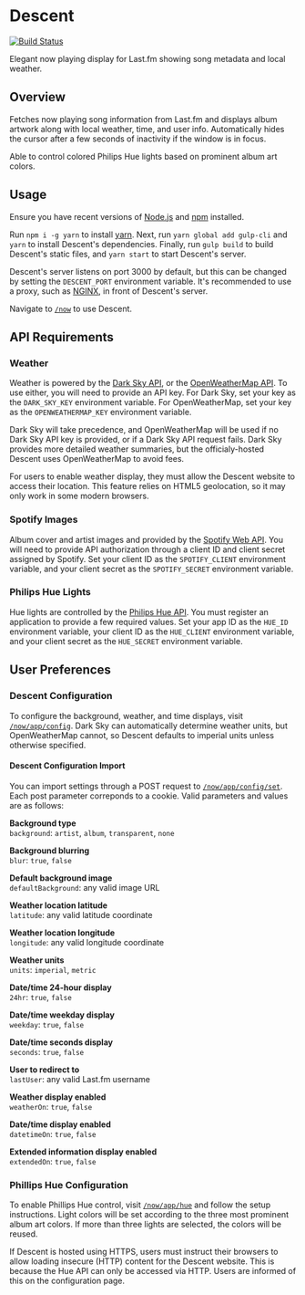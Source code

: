# Descent

[![Build Status](https://travis-ci.com/JasonPuglisi/descent.svg?branch=master)](https://travis-ci.com/JasonPuglisi/descent)

Elegant now playing display for Last.fm showing song metadata and local weather.

## Overview

Fetches now playing song information from Last.fm and displays album artwork
along with local weather, time, and user info. Automatically hides the cursor
after a few seconds of inactivity if the window is in focus.

Able to control colored Philips Hue lights based on prominent album art colors.

## Usage

Ensure you have recent versions of [Node.js](https://nodejs.org/en/) and
[npm](https://www.npmjs.com/) installed. 

Run `npm i -g yarn` to install [yarn](https://yarnpkg.com/en/). Next, run
`yarn global add gulp-cli` and `yarn` to install Descent's dependencies.
Finally, run `gulp build` to build Descent's static files, and `yarn start` to
start Descent's server.

Descent's server listens on port 3000 by default, but this can be changed by
setting the `DESCENT_PORT` environment variable. It's recommended to use a
proxy, such as [NGINX](https://www.nginx.com/), in front of Descent's server.

Navigate to [`/now`](https://descent.live/now) to use Descent.

## API Requirements

### Weather

Weather is powered by the [Dark Sky API](https://darksky.net/dev/), or the
[OpenWeatherMap API](https://openweathermap.org/api). To use either, you will
need to provide an API key. For Dark Sky, set your key as the `DARK_SKY_KEY`
environment variable. For OpenWeatherMap, set your key as the
`OPENWEATHERMAP_KEY` environment variable.

Dark Sky will take precedence, and OpenWeatherMap will be used if no Dark Sky
API key is provided, or if a Dark Sky API request fails. Dark Sky provides more
detailed weather summaries, but the officialy-hosted Descent uses
OpenWeatherMap to avoid fees.

For users to enable weather display, they must allow the Descent website to
access their location. This feature relies on HTML5 geolocation, so it may only
work in some modern browsers.

### Spotify Images

Album cover and artist images and provided by the
[Spotify Web API](https://beta.developer.spotify.com/documentation/web-api/).
You will need to provide API authorization through a client ID and client
secret assigned by Spotify. Set your client ID as the `SPOTIFY_CLIENT`
environment variable, and your client secret as the `SPOTIFY_SECRET`
environment variable.

### Philips Hue Lights

Hue lights are controlled by the
[Philips Hue API](https://developers.meethue.com/). You must register an
application to provide a few required values. Set your app ID as the `HUE_ID`
environment variable, your client ID as the `HUE_CLIENT` environment variable,
and your client secret as the `HUE_SECRET` environment variable.

## User Preferences

### Descent Configuration

To configure the background, weather, and time displays, visit
[`/now/app/config`](https://descent.live/now/app/config). Dark Sky can
automatically determine weather units, but OpenWeatherMap cannot, so Descent
defaults to imperial units unless otherwise specified.

#### Descent Configuration Import

You can import settings through a POST request to
[`/now/app/config/set`](https://descent.live/now/app/config/set). Each post
parameter correponds to a cookie. Valid parameters and values are as follows:

**Background type**  
`background`: `artist`, `album`, `transparent`, `none`

**Background blurring**  
`blur`: `true`, `false`

**Default background image**  
`defaultBackground`: any valid image URL

**Weather location latitude**  
`latitude`: any valid latitude coordinate

**Weather location longitude**  
`longitude`: any valid longitude coordinate

**Weather units**  
`units`: `imperial`, `metric`

**Date/time 24-hour display**  
`24hr`: `true`, `false`

**Date/time weekday display**  
`weekday`: `true`, `false`

**Date/time seconds display**  
`seconds`: `true`, `false`

**User to redirect to**  
`lastUser`: any valid Last.fm username

**Weather display enabled**  
`weatherOn`: `true`, `false`

**Date/time display enabled**  
`datetimeOn`: `true`, `false`

**Extended information display enabled**  
`extendedOn`: `true`, `false`

### Phillips Hue Configuration

To enable Phillips Hue control, visit
[`/now/app/hue`](https://descent.live/now/app/hue) and follow the setup
instructions. Light colors will be set according to the three most prominent
album art colors. If more than three lights are selected, the colors will be
reused.

If Descent is hosted using HTTPS, users must instruct their browsers to allow
loading insecure (HTTP) content for the Descent website. This is because the
Hue API can only be accessed via HTTP. Users are informed of this on the
configuration page.
